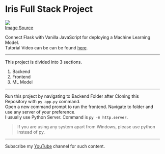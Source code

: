 # Iris Full Stack Project

<img src="https://blog.nurserylive.com/wp-content/uploads/2017/11/Iris-history-1.jpg"><br>
<a href="https://blog.nurserylive.com/2017/11/28/know-the-history-and-meaning-of-an-iris-flower-and-gardening-in-india">Image Source</a>

Connect Flask with Vanilla JavaScript for deploying a Machine Learning Model. <br>
Tutorial Video can be can be found <a href="https://youtu.be/T04bv-f_qXE">here</a>.
<hr>
This project is divided into 3 sections. <br>

1. Backend
2. Frontend
3. ML Model

<hr>

Run this project by navigating to Backend Folder after Cloning this Repository with `py app.py` command. <br>
Open a new command prompt to run the frontend. Navigate to folder and use any server of your preference. <br> I usually use Python Server. Command is `py -m http.server`.
> If you are using any system apart from Windows, please use python instead of py.

<hr>

Subscribe my <a href="https://www.youtube.com/c/RaunakJoshi">YouTube</a> channel for such content.
